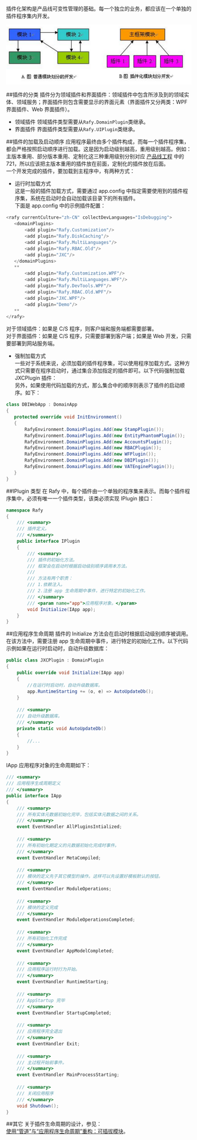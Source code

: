 插件化架构是产品线可变性管理的基础。每一个独立的业务，都应该在一个单独的插件程序集内开发。

![t](../../images/Plugin_Architecture.png)  

##插件的分类
插件分为领域插件和界面插件：领域插件中包含所涉及到的领域实体、领域服务；界面插件则包含需要显示的界面元素（界面插件又分两类：WPF 界面插件、Web 界面插件）。
 - 领域插件
  领域插件类型需要从`Rafy.DomainPlugin`类继承。
 - 界面插件
  界面插件类型需要从`Rafy.UIPlugin`类继承。

##插件的加载及启动顺序
应用程序最终由多个插件构成，而每一个插件程序集，都会严格按照启动顺序进行加载。这是因为启动级别越高，重用级别越高。例如：主版本重用、部分版本重用、定制化这三种重用级别分别对应
[产品线工程](../设计理念\产品线工程.html)
中的 721，所以应该把主版本重用的插件放在前面，定制化的插件放在后面。  
一个开发完成的插件，要加载到主程序中，有两种方式：
 - 运行时加载方式  
  这是一般的插件加载方式，需要通过 app.config 中指定需要使用到的插件程序集，系统在启动时会自动加载该目录下的所有插件。  
  下面是 app.config 中的示例插件配置：

 ```cs
<rafy currentCulture="zh-CN" collectDevLanguages="IsDebugging">
    <domainPlugins>
        <add plugin="Rafy.Customization"/>
        <add plugin="Rafy.DiskCaching"/>
        <add plugin="Rafy.MultiLanguages"/>
        <add plugin="Rafy.RBAC.Old"/>
        <add plugin="JXC"/>
    </domainPlugins>
    **
        <add plugin="Rafy.Customization.WPF"/>
        <add plugin="Rafy.MultiLanguages.WPF"/>
        <add plugin="Rafy.DevTools.WPF"/>
        <add plugin="Rafy.RBAC.Old.WPF"/>
        <add plugin="JXC.WPF"/>
        <add plugin="Demo"/>
    **
</rafy>
 ```

对于领域插件：如果是 C/S 程序，则客户端和服务端都需要部署。  
对于界面插件：如果是 C/S 程序，只需要部署到客户端；如果是 Web 开发，只需要部署到网站服务端。
 - 强制加载方式   
  一些对于系统来说，必须加载的插件程序集，可以使用程序加载方式。这种方式只需要在程序启动时，通过集合添加指定的插件即可。以下代码强制加载 JXCPlugin 插件：  
  另外，如果使用代码加载的方式，那么集合中的顺序则表示了插件的启动顺序。如下：

 ```cs
class DBIWebApp : DomainApp
{
    protected override void InitEnvironment()
    {
        RafyEnvironment.DomainPlugins.Add(new StampPlugin());
        RafyEnvironment.DomainPlugins.Add(new EntityPhantomPlugin());
        RafyEnvironment.DomainPlugins.Add(new AccountsPlugin());
        RafyEnvironment.DomainPlugins.Add(new RBACPlugin());
        RafyEnvironment.DomainPlugins.Add(new WFPlugin());
        RafyEnvironment.DomainPlugins.Add(new DBIPlugin());
        RafyEnvironment.DomainPlugins.Add(new VATEnginePlugin());
    }
}
 ```


##IPlugin 类型
在 Rafy 中，每个插件由一个单独的程序集来表示。而每个插件程序集中，必须有唯一一个插件类型，该类必须实现 IPlugin 接口：

```cs
namespace Rafy
{
    /// <summary>
    /// 插件定义。
    /// </summary>
    public interface IPlugin
    {
        /// <summary>
        /// 插件的初始化方法。
        /// 框架会在启动时根据启动级别顺序调用本方法。
        /// 
        /// 方法有两个职责：
        /// 1.依赖注入。
        /// 2.注册 app 生命周期中事件，进行特定的初始化工作。
        /// </summary>
        /// <param name="app">应用程序对象。</param>
        void Initialize(IApp app);
    }
}

```


##应用程序生命周期
插件的 Initialize 方法会在启动时根据启动级别顺序被调用。在该方法中，需要注册 app 生命周期中事件，进行特定的初始化工作。以下代码示例如果在运行时启动时，自动升级数据库：

```cs
public class JXCPlugin : DomainPlugin
{
    public override void Initialize(IApp app)
    {
        //在运行时启动时，自动升级数据库。
        app.RuntimeStarting += (o, e) => AutoUpdateDb();
    }

    /// <summary>
    /// 自动升级数据库。
    /// </summary>
    private static void AutoUpdateDb()
    {
        //...
    }
}
```

IApp 应用程序对象的生命周期如下：

```cs
/// <summary>
/// 应用程序生成周期定义
/// </summary>
public interface IApp
{
    /// <summary>
    /// 所有实体元数据初始化完毕，包括实体元数据之间的关系。
    /// </summary>
    event EventHandler AllPluginsIntialized;

    /// <summary>
    /// 所有初始化期定义的元数据初始化完成时事件。
    /// </summary>
    event EventHandler MetaCompiled;

    /// <summary>
    /// 模块的定义先于其它模型的操作。这样可以先设置好模板默认的按钮。
    /// </summary>
    event EventHandler ModuleOperations;

    /// <summary>
    /// 模块的定义完成
    /// </summary>
    event EventHandler ModuleOperationsCompleted;

    /// <summary>
    /// 所有初始化工作完成
    /// </summary>
    event EventHandler AppModelCompleted;

    /// <summary>
    /// 应用程序运行时行为开始。
    /// </summary>
    event EventHandler RuntimeStarting;

    /// <summary>
    /// AppStartup 完毕
    /// </summary>
    event EventHandler StartupCompleted;

    /// <summary>
    /// 应用程序完全退出
    /// </summary>
    event EventHandler Exit;

    /// <summary>
    /// 主过程开始前事件。
    /// </summary>
    event EventHandler MainProcessStarting;

    /// <summary>
    /// 关闭应用程序
    /// </summary>
    void Shutdown();
}
```


##其它
关于插件生命周期的设计，参见：  
[使用“管道”与“应用程序生命周期”重构：可插拔模块](http://www.cnblogs.com/zgynhqf/archive/2011/02/22/1961081.html)。
